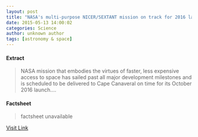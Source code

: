 ```yaml
---
layout: post
title: "NASA's multi-purpose NICER/SEXTANT mission on track for 2016 launch"
date: 2015-05-13 14:00:02
categories: Science
author: unknown author
tags: [astronomy & space]
---
```



#### Extract
>NASA mission that embodies the virtues of faster, less expensive access to space has sailed past all major development milestones and is scheduled to be delivered to Cape Canaveral on time for its October 2016 launch....

#### Factsheet
>factsheet unavailable

[Visit Link](http://phys.org/news350728723.html)


